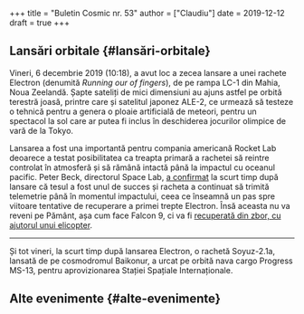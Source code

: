 +++
title = "Buletin Cosmic nr. 53"
author = ["Claudiu"]
date = 2019-12-12
draft = true
+++

## Lansări orbitale {#lansări-orbitale}

Vineri, 6 decembrie 2019 (10:18), a avut loc a zecea lansare a unei rachete Electron (denumită _Running our of fingers_), de pe rampa LC-1 din Mahia, Noua Zeelandă. Șapte sateliți de mici dimensiuni au ajuns astfel pe orbită terestră joasă, printre care și satelitul japonez ALE-2, ce urmează să testeze o tehnică pentru a genera o ploaie artificială de meteori, pentru un spectacol la sol care ar putea fi inclus în deschiderea jocurilor olimpice de vară de la Tokyo.

Lansarea a fost una importantă pentru compania americană Rocket Lab deoarece a testat posibilitatea ca treapta primară a rachetei să reintre controlat în atmosferă și să rămână intactă până la impactul cu oceanul pacific. Peter Beck, directorul Space Lab, [a confirmat](https://twitter.com/Peter%5FJ%5FBeck/status/1202901928633438210) la scurt timp după lansare că tesul a fost unul de succes și racheta a continuat să trimită telemetrie până în momentul impactului, ceea ce înseamnă un pas spre viitoare tentative de recuperare a primei trepte Electron. Însă aceasta nu va reveni pe Pământ, așa cum face Falcon 9, ci va fi [recuperată din zbor, cu ajutorul unui elicopter](https://www.youtube.com/watch?v=enndCzvZpZk).

---

Și tot vineri, la scurt timp după lansarea Electron, o rachetă Soyuz-2.1a, lansată de pe cosmodromul Baikonur, a urcat pe orbită nava cargo Progress MS-13, pentru aprovizionarea Stației Spațiale Internaționale.


## Alte evenimente {#alte-evenimente}